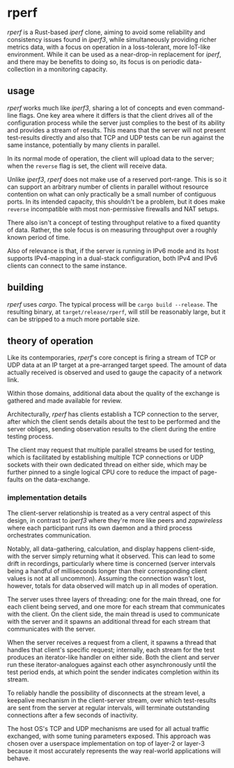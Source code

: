# rperf

_rperf_ is a Rust-based _iperf_ clone, aiming to avoid some reliability and
consistency issues found in _iperf3_, while simultaneously providing richer
metrics data, with a focus on operation in a loss-tolerant, more IoT-like
environment. While it can be used as a near-drop-in replacement for _iperf_,
and there may be benefits to doing so, its focus is on periodic data-collection
in a monitoring capacity.


## usage

_rperf_ works much like _iperf3_, sharing a lot of concepts and even
command-line flags. One key area where it differs is that the client drives
all of the configuration process while the server just complies to the best
of its ability and provides a stream of results. This means that the server
will not present test-results directly and also that TCP and UDP tests can
be run against the same instance, potentially by many clients in parallel.

In its normal mode of operation, the client will upload data to the server;
when the `reverse` flag is set, the client will receive data.

Unlike _iperf3_, _rperf_ does not make use of a reserved port-range. This is
so it can support an arbitrary number of clients in parallel without
resource contention on what can only practically be a small number of
contiguous ports. In its intended capacity, this shouldn't be a problem, but
it does make `reverse` incompatible with most non-permissive firewalls and
NAT setups.

There also isn't a concept of testing throughput relative to a fixed quantity
of data. Rather, the sole focus is on measuring throughput over a roughly
known period of time.

Also of relevance is that, if the server is running in IPv6 mode and its
host supports IPv4-mapping in a dual-stack configuration, both IPv4 and IPv6
clients can connect to the same instance.


## building

_rperf_ uses _cargo_. The typical process will be `cargo build --release`. The
resulting binary, at `target/release/rperf`, will still be reasonably large,
but it can be stripped to a much more portable size.


## theory of operation

Like its contemporaries, _rperf_'s core concept is firing a stream of TCP or
UDP data at an IP target at a pre-arranged target speed. The amount of data
actually received is observed and used to gauge the capacity of a network link.

Within those domains, additional data about the quality of the exchange is
gathered and made available for review.

Architecturally, _rperf_ has clients establish a TCP connection to the server,
after which the client sends details about the test to be performed and the
server obliges, sending observation results to the client during the entire
testing process.

The client may request that multiple parallel streams be used for testing, which
is facilitated by establishing multiple TCP connections or UDP sockets with
their own dedicated thread on either side, which may be further pinned to a
single logical CPU core to reduce the impact of page-faults on the
data-exchange.


### implementation details

The client-server relationship is treated as a very central aspect of this
design, in contrast to _iperf3_ where they're more like peers and _zapwireless_
where each participant runs its own daemon and a third process orchestrates
communication.

Notably, all data-gathering, calculation, and display happens client-side, with
the server simply returning what it observed. This can lead to some drift in
recordings, particularly where time is concerned (server intervals being a
handful of milliseconds longer than their corresponding client values is not
at all uncommon). Assuming the connection wasn't lost, however, totals for data
observed will match up in all modes of operation.

The server uses three layers of threading: one for the main thread, one for each
client being served, and one more for each stream that communicates with the
client. On the client side, the main thread is used to communicate with the
server and it spawns an additional thread for each stream that communicates with
the server.

When the server receives a request from a client, it spawns a thread that
handles that client's specific request; internally, each stream for the test
produces an iterator-like handler on either side. Both the client and server run
these iterator-analogues against each other asynchronously until the test period
ends, at which point the sender indicates completion within its stream.

To reliably handle the possibility of disconnects at the stream level, a
keepalive mechanism in the client-server stream, over which test-results are
sent from the server at regular intervals, will terminate outstanding
connections after a few seconds of inactivity.

The host OS's TCP and UDP mechanisms are used for all actual traffic exchanged,
with some tuning parameters exposed. This approach was chosen over a userspace
implementation on top of layer-2 or layer-3 because it most accurately
represents the way real-world applications will behave.

